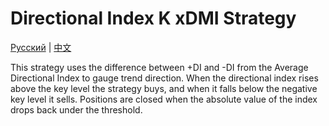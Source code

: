 # Directional Index K xDMI Strategy
[Русский](README_ru.md) | [中文](README_cn.md)

This strategy uses the difference between +DI and -DI from the Average Directional Index to gauge trend direction. When the directional index rises above the key level the strategy buys, and when it falls below the negative key level it sells. Positions are closed when the absolute value of the index drops back under the threshold.
